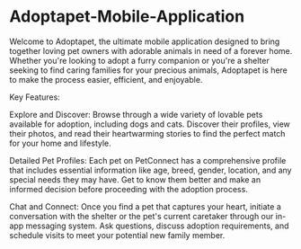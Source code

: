 # Adoptapet-Mobile-Application
Welcome to Adoptapet, the ultimate mobile application designed to bring together loving pet owners with adorable animals in need of a forever home. Whether you're looking to adopt a furry companion or you're a shelter seeking to find caring families for your precious animals, Adoptapet is here to make the process easier, efficient, and enjoyable.

Key Features:

Explore and Discover: Browse through a wide variety of lovable pets available for adoption, including dogs and cats. Discover their profiles, view their photos, and read their heartwarming stories to find the perfect match for your home and lifestyle.

Detailed Pet Profiles: Each pet on PetConnect has a comprehensive profile that includes essential information like age, breed, gender, location, and any special needs they may have. Get to know them better and make an informed decision before proceeding with the adoption process.

Chat and Connect: Once you find a pet that captures your heart, initiate a conversation with the shelter or the pet's current caretaker through our in-app messaging system. Ask questions, discuss adoption requirements, and schedule visits to meet your potential new family member.
